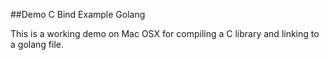 ##Demo C Bind Example Golang

This is a working demo on Mac OSX for compiling a C library and linking to a golang file.